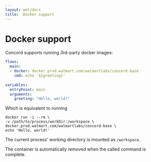 ```yaml
---
layout: wmt/docs
title:  Docker support
---
```


# Docker support

Concord supports running 3rd-party docker images:
```yaml
flows:
  main:
  - docker: docker.prod.walmart.com/walmartlabs/concord-base
    cmd: echo '${greeting}'
    
variables:
  entryPoint: main
  arguments:
    greeting: "Hello, world!"
```

Which is equivalent to running
```
docker run -i --rm \
-v /path/to/process/workDir:/workspace \
docker.prod.walmart.com/walmartlabs/concord-base \
echo 'Hello, world!'
```

The current process' working directory is mounted as `/workspace`.

The container is automatically removed when the called command is
complete.